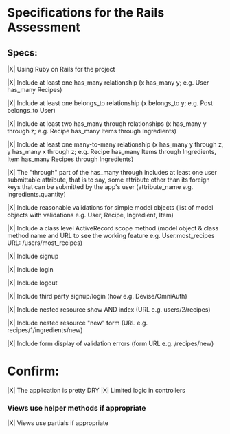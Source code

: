 # Specifications for the Rails Assessment

## Specs:

|X| Using Ruby on Rails for the project

|X| Include at least one has_many relationship (x has_many y; e.g. User has_many Recipes)

|X| Include at least one belongs_to relationship (x belongs_to y; e.g. Post belongs_to User)

|X| Include at least two has_many through relationships (x has_many y through z; e.g. Recipe     has_many Items through Ingredients)

|X| Include at least one many-to-many relationship (x has_many y through z, y has_many x through z; e.g. Recipe has_many Items through Ingredients, Item has_many Recipes through Ingredients)

|X| The "through" part of the has_many through includes at least one user submittable attribute, that is to say, some attribute other than its foreign keys that can be submitted by the app's user (attribute_name e.g. ingredients.quantity)

|X| Include reasonable validations for simple model objects (list of model objects with validations e.g. User, Recipe, Ingredient, Item)

|X| Include a class level ActiveRecord scope method (model object & class method name and URL to see the working feature e.g. User.most_recipes URL: /users/most_recipes)

|X| Include signup
 
|X| Include login
 
|X| Include logout
 
|X| Include third party signup/login (how e.g. Devise/OmniAuth)
 
|X| Include nested resource show AND index (URL e.g. users/2/recipes)
 
|X| Include nested resource "new" form (URL e.g. recipes/1/ingredients/new)
 
|X| Include form display of validation errors (form URL e.g. /recipes/new)


# Confirm:

|X| The application is pretty DRY
|X| Limited logic in controllers
### Views use helper methods if appropriate
|X| Views use partials if appropriate